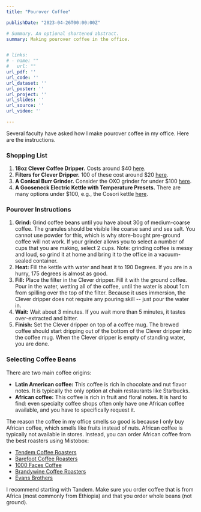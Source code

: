 ```yaml
---
title: "Pourover Coffee"

publishDate: "2023-04-26T00:00:00Z"

# Summary. An optional shortened abstract.
summary: Making pourover coffee in the office.


# links:
# - name: ""
#   url: ""
url_pdf: ''
url_code: ''
url_dataset: ''
url_poster: ''
url_project: ''
url_slides: ''
url_source: ''
url_video: ''

---
```


Several faculty have asked how I make pourover coffee in my office. Here are the instructions.

### Shopping List

1. **18oz Clever Coffee Dripper.** Costs around $40 [here](https://www.amazon.com/dp/B081GQQ7NH/).
2. **Filters for Clever Dripper.** 100 of these cost around $20 [here](https://www.amazon.com/Coffee-Filters-Designed-Clever-Dripper/dp/B07RV48L1W/).
3. **A Conical Burr Grinder.** Consider the OXO grinder for under $100 [here](https://www.amazon.com/OXO-BREW-Conical-Coffee-Grinder/dp/B07CSKGLMM/).
4. **A Gooseneck Electric Kettle with Temperature Presets.** There are many options under $100, e.g., the Cosori kettle [here](https://www.amazon.com/COSORI-Electric-Gooseneck-Variable-Stainless/dp/B07T1CH2HH/).


### Pourover Instructions

1. **Grind:** Grind coffee beans until you have about 30g of medium-coarse coffee. The granules should be visible like coarse sand and sea salt. You cannot use powder for this, which is why store-bought pre-ground coffee will not work. If your grinder allows you to select a number of cups that you are making, select 2 cups. Note: grinding coffee is messy and loud, so grind it at home and bring it to the office in a vacuum-sealed container.
2. **Heat:** Fill the kettle with water and heat it to 190 Degrees. If you are in a hurry, 175 degrees is almost as good.
3. **Fill:** Place the filter in the Clever dripper. Fill it with the ground coffee. Pour in the water, wetting all of the coffee, until the water is about 1cm from spilling over the top of the filter. Because it uses immersion, the Clever dripper does not require any pouring skill -- just pour the water in.
4. **Wait:** Wait about 3 minutes. If you wait more than 5 minutes, it tastes over-extracted and bitter.
5. **Finish:** Set the Clever dripper on top of a coffee mug. The brewed coffee should start dripping out of the bottom of the Clever dripper into the coffee mug. When the Clever dripper is empty of standing water, you are done.




### Selecting Coffee Beans

There are two main coffee origins:

- **Latin American coffee:** This coffee is rich in chocolate and nut flavor notes. It is typically the only option at chain restaurants like Starbucks.
- **African coffee:** This coffee is rich in fruit and floral notes. It is hard to find: even specialty coffee shops often only have one African coffee available, and you have to specifically request it.

The reason the coffee in my office smells so good is because I only buy African coffee, which smells like fruits instead of nuts. African coffee is typically not available in stores. Instead, you can order African coffee from the best roasters using Mistobox:

- [Tendem Coffee Roasters](https://www.mistobox.com/roaster-name/tandem-coffee-roasters)
- [Barefoot Coffee Roasters](https://www.mistobox.com/roaster-name/barefoot-coffee-roasters)
- [1000 Faces Coffee](https://www.mistobox.com/roaster-name/1000-faces)
- [Brandywine Coffee Roasters](https://www.mistobox.com/roaster-name/brandywine-coffee-roasters)
- [Evans Brothers](https://www.mistobox.com/roaster-name/evans-brothers-coffee-roasters)

I recommend starting with Tandem. Make sure you order coffee that is from Africa (most commonly from Ethiopia) and that you order whole beans (not ground).

